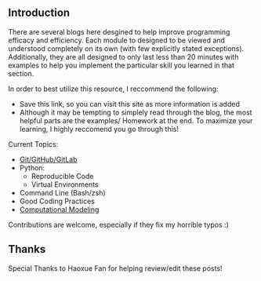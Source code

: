 ## Introduction

There are several blogs here desgined to help improve programming efficacy and efficiency. Each module to designed to be viewed and understood completely on its own (with few explicitly stated exceptions). Additionally, they are all designed to only last less than 20 minutes with examples to help you implement the particular skill you learned in that section. 

In order to best utilize this resource, I reccommend the following:
- Save this link, so you can visit this site as more information is added
- Although it may be tempting to simplely read through the blog, the most helpful parts are the examples/ Homework at the end. To maximize your learning, I highly reccomend you go through this!

Current Topics:

- [Git/GitHub/GitLab](git.md)
- Python:
	- Reproducible Code
	- Virtual Environments
- Command Line (Bash/zsh)
- Good Coding Practices
- [Computational Modeling](modeling.md)

Contributions are welcome, especially if they fix my horrible typos :)


## Thanks 
Special Thanks to Haoxue Fan for helping review/edit these posts!
